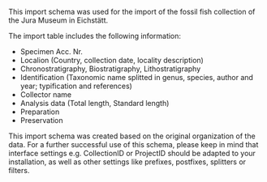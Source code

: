 This import schema was used for the import of the fossil fish collection of the Jura Museum in Eichstätt. 

The import table includes the following information:

-	Specimen Acc. Nr.
-	Localion (Country, collection date, locality description)
-	Chronostratigraphy, Biostratigraphy, Lithostratigraphy
-	Identification (Taxonomic name splitted in genus, species, author and year; typification and references)
-	Collector name
-	Analysis data (Total length, Standard length)
-	Preparation 
-	Preservation

This import schema was created based on the original organization of the data. For a further successful use of this schema, please keep in mind that interface settings e.g. CollectionID or ProjectID should be adapted to your installation, as well as other settings like prefixes, postfixes, splitters or filters.

